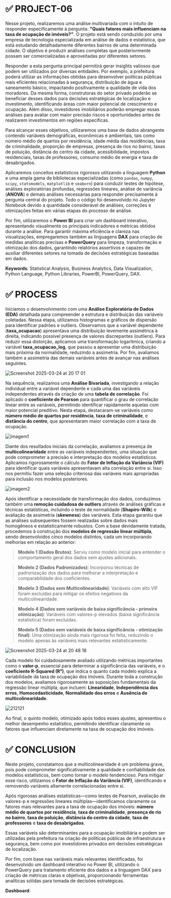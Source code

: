 # ✅ PROJECT-06

Nesse projeto, realizaremos uma análise multivariada com o intuito de responder especificamente à pergunta: **"Quais fatores mais influenciam na taxa de ocupação de imóveis?"**. O projeto está sendo conduzido por uma empresa de tecnologia especializada em análise de dados e estatística, que está estudando detalhadamente diferentes bairros de uma determinada cidade. O objetivo é produzir análises completas que posteriormente possam ser comercializadas e aproveitadas por diferentes setores.

Responder a esta pergunta principal permitirá gerar insights valiosos que podem ser utilizados por diversas entidades. Por exemplo, a prefeitura poderá utilizar as informações obtidas para desenvolver políticas públicas mais eficientes relacionadas à segurança, distribuição de água e saneamento básico, impactando positivamente a qualidade de vida dos moradores. Da mesma forma, construtoras do setor privado poderão se beneficiar desses dados para decisões estratégicas de localização e investimento, identificando áreas com maior potencial de crescimento e ocupação. Além disso, investidores imobiliários poderão empregar essas análises para avaliar com maior precisão riscos e oportunidades antes de realizarem investimentos em regiões específicas.

Para alcançar esses objetivos, utilizaremos uma base de dados abrangente contendo variáveis demográficas, econômicas e ambientais, tais como número médio de quartos por residência, idade média das residências, taxa de criminalidade, proporção de empresas, presença de rios no bairro, taxas de poluição, distância do centro da cidade, acessibilidade, impostos residenciais, taxas de professores, consumo médio de energia e taxa de desabrigados.

Aplicaremos conceitos estatísticos rigorosos utilizando a linguagem **Python** e uma ampla gama de bibliotecas especializadas (como `pandas`, `numpy`, `scipy`, `statsmodels`, `matplotlib` e `seaborn`) para conduzir testes de hipótese, análises exploratórias profundas, regressões lineares, análise de variância (**ANOVA**) e demais análises necessárias para responder precisamente à pergunta central do projeto. Todo o código foi desenvolvido no Jupyter Notebook devido a quantidade considerável de análises, correções e otimizações feitas em várias etapas do processo de análise.

Por fim, utilizaremos o **Power BI** para criar um dashboard interativo, apresentando visualmente os principais indicadores e métricas obtidos durante a análise. Para garantir máxima eficiência e clareza nas visualizações, empregaremos também as linguagens **DAX** para criação de medidas analíticas precisas e **PowerQuery** para limpeza, transformação e otimização dos dados, garantindo relatórios assertivos e capazes de auxiliar diferentes setores na tomada de decisões estratégicas baseadas em dados.

**Keywords**: Statistical Analysis, Business Analytics, Data Visualization, Python Language, Python Libraries, PowerBI, PowerQuery, DAX.

# ✅ PROCESS

Iniciamos o desenvolvimento com uma **Análise Exploratória de Dados (EDA)** detalhada para compreender a estrutura e distribuição das variáveis coletadas. Nessa etapa, utilizamos histogramas e gráficos de dispersão para identificar padrões e outliers. Observamos que a variável dependente (**taxa_ocupacao**) apresentava uma distribuição levemente assimétrica à direita,  indicando possível presença de valores discrepantes (outliers). Para reduzir essa distorção, aplicamos uma transformação logarítmica, criando a variável **taxa_ocupacao_log**, que passou a apresentar uma distribuição mais próxima da normalidade, reduzindo a assimetria. Por fim, avaliamos também a assimetria das demais variáveis antes de avançar nas análises seguintes.

![Screenshot 2025-03-24 at 20 17 01](https://github.com/user-attachments/assets/cdcf10a1-ed05-4956-b912-0ea44857a74c)

Na sequência, realizamos uma **Análise Bivariada**, investigando a relação individual entre a variável dependente e cada uma das variáveis independentes através da criação de uma **tabela de correlação**. Foi aplicado o **coeficiente de Pearson** para quantificar o grau de correlação linear entre as variáveis, permitindo identificar rapidamente aquelas com maior potencial preditivo. Nesta etapa, destacaram-se variáveis como **número médio de quartos por residência**, **taxa de criminalidade**, e **distância do centro**, que apresentaram maior correlação com a taxa de ocupação.

![imagem1](https://github.com/user-attachments/assets/774015d8-21f0-48ad-92a1-15054f1f4ca6)

Diante dos resultados iniciais da correlação, avaliamos a presença de **multicolinearidade** entre as variáveis independentes, uma situação que pode comprometer a precisão e interpretação dos modelos estatísticos. Aplicamos rigorosamente o cálculo do **Fator de Inflação da Variância (VIF)** para identificar quais variáveis apresentavam alta correlação entre si. Isso nos permitiu fazer uma seleção criteriosa das variáveis mais apropriadas para inclusão nos modelos posteriores.

![imagem2](https://github.com/user-attachments/assets/29952055-944f-4c7d-826e-350faebc9b23)

Após identificar a necessidade de transformação dos dados, conduzimos também uma **remoção cuidadosa de outliers** através de análises gráficas e técnicas estatísticas, incluindo o teste de normalidade (**Shapiro-Wilk**) e avaliação da assimetria (**skewness**) das variáveis. Esta etapa garantiu que as análises subsequentes fossem realizadas sobre dados mais homogêneos e estatisticamente robustos. Com a base devidamente tratada, procedemos à construção dos **modelos de regressão linear múltipla**, sendo desenvolvidos cinco modelos distintos, cada um incorporando melhorias em relação ao anterior:

> **Modelo 1 (Dados Brutos)**: Serviu como modelo inicial para entender o comportamento geral dos dados sem ajustes adicionais.

> **Modelo 2 (Dados Padronizados)**: Incorporou técnicas de padronização dos dados para melhorar a interpretação e comparabilidade dos coeficientes.

> **Modelo 3 (Dados sem Multicolinearidade)**: Variáveis com alto VIF foram excluídas para mitigar os efeitos negativos da multicolinearidade.

> **Modelo 4 (Dados sem variáveis de baixa significância - primeira otimização)**: Variáveis com valores-p elevados (baixa significância estatística) foram excluídas.

> **Modelo 5 (Dados sem variáveis de baixa significância - otimização final)**: Uma otimização ainda mais rigorosa foi feita, reduzindo o modelo apenas às variáveis mais relevantes estatisticamente.

![Screenshot 2025-03-24 at 20 48 18](https://github.com/user-attachments/assets/85b9e3c2-961d-4a44-91eb-7df31de13a2e)

Cada modelo foi cuidadosamente avaliado utilizando métricas importantes como o **valor-p**, essencial para determinar a significância das variáveis, e o **coeficiente R-Squared (R²)**, que indica o quanto cada modelo explica a variabilidade da taxa de ocupação dos imóveis. Durante toda a construção dos modelos, avaliamos rigorosamente as suposições fundamentais da regressão linear múltipla, que incluem: **Linearidade**, **Independência dos erros**, **Homocedasticidade**, **Normalidade dos erros** e **Ausência de multicolinearidade**.

![212121](https://github.com/user-attachments/assets/c68c8608-b7df-48e8-a072-52990ae461cc)

Ao final, o quinto modelo, otimizado após todos esses ajustes, apresentou o melhor desempenho estatístico, permitindo identificar claramente os fatores que influenciam diretamente na taxa de ocupação dos imóveis.

# ✅ CONCLUSION

Neste projeto, constatamos que a multicolinearidade é um problema grave, pois pode comprometer significativamente a qualidade e confiabilidade dos modelos estatísticos, bem como tornar o modelo tendencioso. Para mitigar esse risco, utilizamos o **Fator de Inflação da Variância (VIF)**, identificando e removendo variáveis altamente correlacionadas entre si.

Após rigorosas análises estatísticas—como testes de Pearson, avaliação de valores-p e regressões lineares múltiplas—identificamos claramente os fatores mais relevantes para a taxa de ocupação dos imóveis: **número médio de quartos por residência**, **taxa de criminalidade**, **presença de rio no bairro**, **taxa de poluição**, **distância do centro da cidade**, **taxa de professores** e **taxa de desabrigados**.

Essas variáveis são determinantes para a ocupação imobiliária e podem ser utilizadas pela prefeitura na criação de políticas públicas de infraestrutura e segurança, bem como por investidores privados em decisões estratégicas de localização.

Por fim, com base nas variáveis mais relevantes identificadas, foi desenvolvido um dashboard interativo no Power BI, utilizando o PowerQuery para tratamento eficiente dos dados e a linguagem DAX para criação de métricas claras e objetivas, proporcionando ferramentas analíticas sólidas para tomada de decisões estratégicas.

**Dashboard**:

